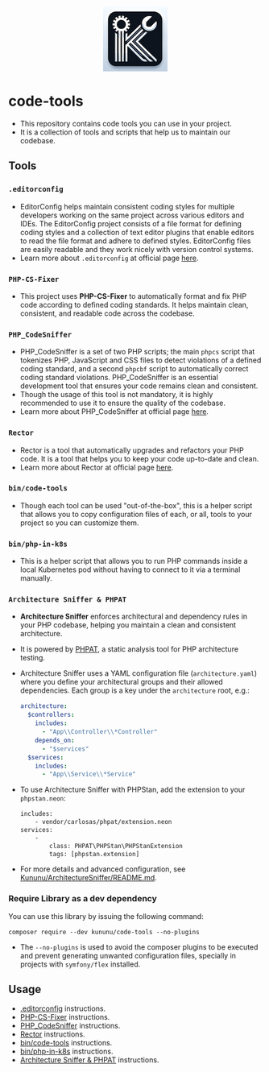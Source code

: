 <p align="center">
  <img src="/docs/code-tools-logo.png" alt="Brancher"/>
</p>

# code-tools

- This repository contains code tools you can use in your project.
- It is a collection of tools and scripts that help us to maintain our codebase.

## Tools
### `.editorconfig`
- EditorConfig helps maintain consistent coding styles for multiple developers working on the same project across various editors and IDEs. The EditorConfig project consists of a file format for defining coding styles and a collection of text editor plugins that enable editors to read the file format and adhere to defined styles. EditorConfig files are easily readable and they work nicely with version control systems.
- Learn more about `.editorconfig` at official page [here](https://editorconfig.org/).

### `PHP-CS-Fixer`
- This project uses **PHP-CS-Fixer** to automatically format and fix PHP code according to defined coding standards. It helps maintain clean, consistent, and readable code across the codebase.

### `PHP_CodeSniffer`
- PHP_CodeSniffer is a set of two PHP scripts; the main `phpcs` script that tokenizes PHP, JavaScript and CSS files to detect violations of a defined coding standard, and a second `phpcbf` script to automatically correct coding standard violations. PHP_CodeSniffer is an essential development tool that ensures your code remains clean and consistent.
- Though the usage of this tool is not mandatory, it is highly recommended to use it to ensure the quality of the codebase.
- Learn more about PHP_CodeSniffer at official page [here](https://github.com/PHPCSStandards/PHP_CodeSniffer/wiki).

### `Rector`
- Rector is a tool that automatically upgrades and refactors your PHP code. It is a tool that helps you to keep your code up-to-date and clean.
- Learn more about Rector at official page [here](https://getrector.com/documentation).

### `bin/code-tools`
- Though each tool can be used "out-of-the-box", this is a helper script that allows you to copy configuration files of each, or all, tools to your project so you can customize them.

### `bin/php-in-k8s`
- This is a helper script that allows you to run PHP commands inside a local Kubernetes pod without having to connect to it via a terminal manually.

### `Architecture Sniffer & PHPAT`
- **Architecture Sniffer** enforces architectural and dependency rules in your PHP codebase, helping you maintain a clean and consistent architecture.
- It is powered by [PHPAT](https://github.com/carlosas/phpat), a static analysis tool for PHP architecture testing.
- Architecture Sniffer uses a YAML configuration file (`architecture.yaml`) where you define your architectural groups and their allowed dependencies. Each group is a key under the `architecture` root, e.g.:

  ```yaml
  architecture:
    $controllers:
      includes:
        - "App\\Controller\\*Controller"
      depends_on:
        - "$services"
    $services:
      includes:
        - "App\\Service\\*Service"
  ```
- To use Architecture Sniffer with PHPStan, add the extension to your `phpstan.neon`:
  ```neon
  includes:
      - vendor/carlosas/phpat/extension.neon
  services:
      -
          class: PHPAT\PHPStan\PHPStanExtension
          tags: [phpstan.extension]
  ```
- For more details and advanced configuration, see [Kununu/ArchitectureSniffer/README.md](docs/ArchitectureSniffer/README.md).

### Require Library as a dev dependency

You can use this library by issuing the following command:

```console
composer require --dev kununu/code-tools --no-plugins
```
- The `--no-plugins` is used to avoid the composer plugins to be executed and prevent generating unwanted configuration files, specially in projects with `symfony/flex` installed.

## Usage
- [.editorconfig](docs/EditorConfig/README.md) instructions.
- [PHP-CS-Fixer](docs/CsFixer/README.md) instructions.
- [PHP_CodeSniffer](docs/CodeSniffer/README.md) instructions.
- [Rector](docs/Rector/README.md) instructions.
- [bin/code-tools](docs/CodeTools/README.md) instructions.
- [bin/php-in-k8s](docs/PhpInK8s/README.md) instructions.
- [Architecture Sniffer & PHPAT](docs/ArchitectureSniffer/README.md) instructions.
